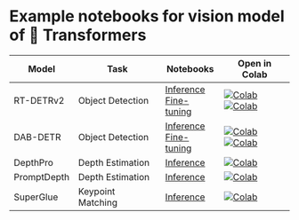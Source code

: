 # Example notebooks for vision model of 🤗 Transformers

| Model       | Task                | Notebooks | Open in Colab |
|------------|--------------------|-----------|---------------|
| RT-DETRv2  | Object Detection   | [Inference](https://github.com/qubvel/transformers-notebooks/blob/main/notebooks/RT_DETR_v2_inference.ipynb) <br> [Fine-tuning](https://github.com/qubvel/transformers-notebooks/blob/main/notebooks/RT_DETR_v2_finetune_on_a_custom_dataset.ipynb) | [![Colab](https://colab.research.google.com/assets/colab-badge.svg)](https://colab.research.google.com/github/qubvel/transformers-notebooks/blob/main/notebooks/RT_DETR_v2_inference.ipynb) <br> [![Colab](https://colab.research.google.com/assets/colab-badge.svg)](https://colab.research.google.com/github/qubvel/transformers-notebooks/blob/main/notebooks/RT_DETR_v2_finetune_on_a_custom_dataset.ipynb) |
| DAB-DETR   | Object Detection   | [Inference](https://github.com/qubvel/transformers-notebooks/blob/main/notebooks/DAB_DETR_inference.ipynb) <br> [Fine-tuning](https://github.com/qubvel/transformers-notebooks/blob/main/notebooks/DAB_DETR_finetune_on_a_custom_dataset.ipynb) | [![Colab](https://colab.research.google.com/assets/colab-badge.svg)](https://colab.research.google.com/github/qubvel/transformers-notebooks/blob/main/notebooks/DAB_DETR_inference.ipynb) <br> [![Colab](https://colab.research.google.com/assets/colab-badge.svg)](https://colab.research.google.com/github/qubvel/transformers-notebooks/blob/main/notebooks/DAB_DETR_finetune_on_a_custom_dataset.ipynb) |
| DepthPro   | Depth Estimation   | [Inference](https://github.com/qubvel/transformers-notebooks/blob/main/notebooks/DepthPro_inference.ipynb) | [![Colab](https://colab.research.google.com/assets/colab-badge.svg)](https://colab.research.google.com/github/qubvel/transformers-notebooks/blob/main/notebooks/DepthPro_inference.ipynb) |
| PromptDepth | Depth Estimation  | [Inference](https://github.com/qubvel/transformers-notebooks/blob/main/notebooks/PromptDepthAnything_inference.ipynb) | [![Colab](https://colab.research.google.com/assets/colab-badge.svg)](https://colab.research.google.com/github/qubvel/transformers-notebooks/blob/main/notebooks/PromptDepthAnything_inference.ipynb) |
| SuperGlue  | Keypoint Matching  | [Inference](https://github.com/qubvel/transformers-notebooks/blob/main/notebooks/SuperGlue_inference.ipynb) | [![Colab](https://colab.research.google.com/assets/colab-badge.svg)](https://colab.research.google.com/github/qubvel/transformers-notebooks/blob/main/notebooks/SuperGlue_inference.ipynb) |


